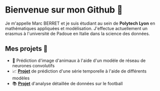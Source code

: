 # Bienvenue sur mon Github 👋

Je m'appelle Marc BERRET et je suis étudiant au sein de __Polytech Lyon__ en mathématiques appliquées et modélisation. J'effectue actuellement un erasmus à l'université de Padoue en Italie dans la science des données.

## Mes projets 📌

* 🧠 Prédiction d'image d'animaux à l'aide d'un modèle de réseau de neurones convolutifs 
* 📈 [**Projet**](https://github.com/marcberret/projet_serie_temporelle_co2) de prédiction d'une série temporelle à l'aide de différents modèles
* 📚 [**Projet**](https://github.com/marcberret/projet_analyse_donnees_football) d'analyse détaillée de données sur le football


